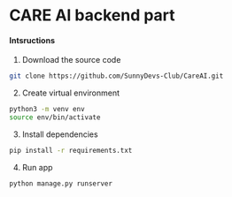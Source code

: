 # CARE AI backend part


#### Intsructions
1. Download the source code
```bash 
git clone https://github.com/SunnyDevs-Club/CareAI.git
```

2. Create virtual environment
```bash 
python3 -m venv env
source env/bin/activate 
```

3. Install dependencies

```bash
pip install -r requirements.txt
```

4. Run app
```bash
python manage.py runserver
```



